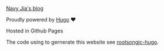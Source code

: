 [Navy Jia's blog](https://navyhub.github.io) 

Proudly powered by [Hugo](https://navyhub.github.io) ❤️

Hosted in Github Pages

The code using to gernerate this website see [rootsongjc-hugo](https://github.com/navyhub/navyhub.github.io).
